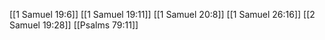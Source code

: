 [[1 Samuel 19:6]]
[[1 Samuel 19:11]]
[[1 Samuel 20:8]]
[[1 Samuel 26:16]]
[[2 Samuel 19:28]]
[[Psalms 79:11]]

